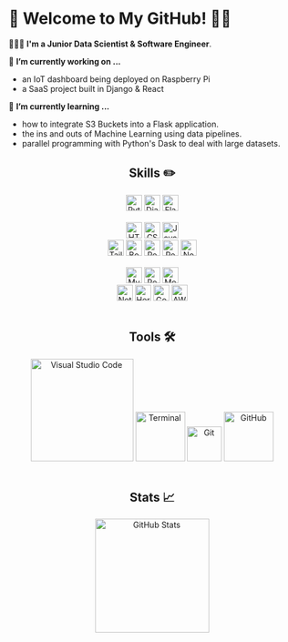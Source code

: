   <!-- Initially created September 28, 2021 -->
  
# 👾 Welcome to My GitHub! 👨‍💻


👨🏽‍💻 **I'm  a Junior Data Scientist & Software Engineer**.


🔭 **I’m currently working on ...**
- an IoT dashboard being deployed on Raspberry Pi
- a SaaS project built in Django & React


🌱 **I’m currently learning ...**
- how to integrate S3 Buckets into a Flask application.
- the ins and outs of Machine Learning using data pipelines.
- parallel programming with Python's Dask to deal with large datasets.


<h2 align="center">Skills ✏️</h2>

<!-- Python -->
<div align="center">
  <img alt="Python" height="28px" src="https://img.shields.io/badge/Python-14354C?style=for-the-badge&logo=python&logoColor=white" />
  <img alt="Django" height="28px" src="https://img.shields.io/badge/Django-092E20?style=for-the-badge&logo=django&logoColor=white" />
  <img alt="Flask" height="28px" src="https://img.shields.io/badge/Flask-000000?style=for-the-badge&logo=flask&logoColor=white" />
  </div>
  
<br>

<!-- Client Side -->
<div align="center">
  <img alt="HTML5" height="28px" src="https://img.shields.io/badge/HTML5-E34F26?style=for-the-badge&logo=html5&logoColor=white" />
  <img alt="CSS3" height="28px" src="https://img.shields.io/badge/CSS3-1572B6?style=for-the-badge&logo=css3&logoColor=white" />
  <img alt="JavaScript" height="28px" src="https://img.shields.io/badge/JavaScript-F7DF1E?style=for-the-badge&logo=javascript&logoColor=black" />
  </div>
  
<!-- JS frameworks + server side -->
<div align="center">
	<img alt="TailwindCSS" height="28px" src="https://img.shields.io/badge/Tailwind_CSS-38B2AC?style=for-the-badge&logo=tailwind-css&logoColor=white" />
	<img alt="Bootstrap" height="28px" src="https://img.shields.io/badge/Bootstrap-563D7C?style=for-the-badge&logo=bootstrap&logoColor=white" />
  <img alt="React" height="28px" src="https://img.shields.io/badge/React-20232A?style=for-the-badge&logo=react&logoColor=61DAFB" />
  <img alt="Redux" height="28px" src="https://img.shields.io/badge/Redux-593D88?style=for-the-badge&logo=redux&logoColor=white" />
  <img alt="Node.js" height="28px" src="https://img.shields.io/badge/Node.js-43853D?style=for-the-badge&logo=node.js&logoColor=white" />
</div>

<br>

<!-- Databases -->
<div align="center">
  <img alt="MySQL" height="28px" src="https://img.shields.io/badge/MySQL-00000F?style=for-the-badge&logo=mysql&logoColor=white"/>
  <img alt="PostgreSQL" height="28px" src="https://img.shields.io/badge/PostgreSQL-316192?style=for-the-badge&logo=postgresql&logoColor=white"/>
  <img alt="MongoDB" height="28px" src="https://img.shields.io/badge/MongoDB-4EA94B?style=for-the-badge&logo=mongodb&logoColor=white"/>
</div>

 <!-- Deployment -->
 <div align="center">
  <img alt="Netlify" height="28px" src="https://img.shields.io/badge/Netlify-00C7B7?style=for-the-badge&logo=netlify&logoColor=white"/>
  <img alt="Heroku" height="28px" src="https://img.shields.io/badge/Heroku-430098?style=for-the-badge&logo=heroku&logoColor=white"/>
  <img alt="Google Cloud" height="28px" src="https://img.shields.io/badge/Google_Cloud-4285F4?style=for-the-badge&logo=google-cloud&logoColor=white"/>
  <img alt="AWS" height="28px" src="https://img.shields.io/badge/Amazon_AWS-232F3E?style=for-the-badge&logo=amazon-aws&logoColor=white"/>
</div>

<br>

<h2 align="center">  Tools 🛠️ </h2>

<div align="center">
  <img alt="Visual Studio Code" width="180px" src="https://img.shields.io/badge/Visual_Studio_Code-0078D4?style=for-the-badge&logo=visual%20studio%20code&logoColor=white" />
  <img alt="Terminal" width="87px" src="https://img.shields.io/badge/Terminal-100000?style=for-the-badge" />
  <img alt="Git" width="61px" src="https://img.shields.io/badge/Git-F05032?style=for-the-badge&logo=git&logoColor=white" />
  <img alt="GitHub" width="87px" src="https://img.shields.io/badge/GitHub-100000?style=for-the-badge&logo=github&logoColor=white" />
</div>

<br>

<h2 align="center">  Stats 📈 </h2>

<div align="center">
	<img alt="GitHub Stats" height="200px" src="https://github-readme-stats.vercel.app/api?username=copev313&theme=blue-orange" />
</div>
